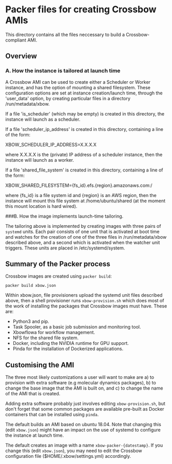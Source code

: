 # Packer files for creating Crossbow AMIs

This directory contains all the files neccessary to build a Crossbow-compliant AMI.

## Overview
 
### A. How the instance is tailored at launch time
A Crossbow AMI can be used to create either a Scheduler or Worker instance, and has
the option of mounting a shared filesystem. These configuration options are set at
instance creation/launch time, through the 'user_data' option, by creating particular
files in a directory /run/metadata/xbow.

If a file 'is_scheduler' (which may be empty) is created in this directory, the instance
will launch as a scheduler.

If a file 'scheduler_ip_address' is created in this directory, containing a line of the form:

XBOW_SCHEDULER_IP_ADDRESS=X.X.X.X

where X.X.X.X is the (private) IP address of a scheduler instance, then the instance will
launch as a worker.

If a file 'shared_file_system' is created in this directory, containing a line of the form:

XBOW_SHARED_FILESYSTEM={fs_id}.efs.{region}.amazonaws.com:/

where {fs_id} is a file system id and {region} is an AWS region, then the instance will
mount this file system at /home/ubuntu/shared (at the moment this mount location is
hard wired).

###B. How the image implements launch-time tailoring.

The tailoring above is implemented by creating images with three pairs of `systemd` units.
Each pair consists of one unit that is activated at boot time and watches for the creation of
one of the three files in /run/metadata/xbow described above, and a second which is activated
when the watcher unit triggers. These units are placed in /etc/systemd/system.

## Summary of the Packer process

Crossbow images are created using `packer build`:
```
packer build xbow.json
```

Within xbow.json, file provisioners upload the systemd unit files described above, then a shell
provisioner runs `xbow-provision.sh` which does most of the work of installing the packages that
Crossbow images must have. These are:

* Python3 and pip.
* Task Spooler, as a basic job submission and monitoring tool.
* Xbowflowa for workflow management.
* NFS for the shared file system.
* Docker, including the NVIDIA runtime for GPU support.
* Pinda for the installation of Dockerized applications.

## Customising the AMI

The three most likely customizations a user will want to make are a) to provision with extra software (e.g
molecular dynamics packages), b) to change the base image that the AMI is built on, and c) to change the 
name of the AMI that is created.

Adding extra software probably just involves editing `xbow-provision.sh`, but don't forget that some
common packages are available pre-built as Docker containers that can be installed using `pinda`.

The default builds an AMI based on ubuntu 18.04. Note that changing this (edit `xbow.json`) might have an 
impact on the use of systemd to configure the instance at launch time.

The default creates an image with a name `xbow-packer-{datestamp}`. If you change this (edit `xbow.json`), 
you may need to edit the Crossbow configuration file ($HOME/.xbow/settings.yml) accordingly.
